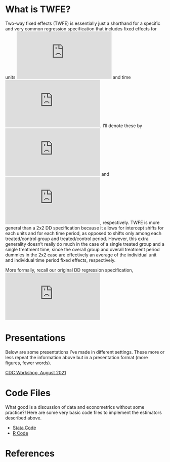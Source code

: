 What is TWFE?
=============

Two-way fixed effects (TWFE) is essentially just a shorthand for a
specific and very common regression specification that includes fixed
effects for units
![i=1,...,N](https://latex.codecogs.com/png.latex?i%3D1%2C...%2CN "i=1,...,N")
and time
![t=1,...,T](https://latex.codecogs.com/png.latex?t%3D1%2C...%2CT "t=1,...,T").
I’ll denote these by
![\\gamma\_{i}](https://latex.codecogs.com/png.latex?%5Cgamma_%7Bi%7D "\gamma_{i}")
and
![\\gamma\_{t}](https://latex.codecogs.com/png.latex?%5Cgamma_%7Bt%7D "\gamma_{t}"),
respectively. TWFE is more general than a 2x2 DD specification because
it allows for intercept shifts for each units and for each time period,
as opposed to shifts only among each treated/control group and
treated/control period. However, this extra generality doesn’t really do
much in the case of a single treated group and a single treatment time,
since the overall group and overall treatment period dummies in the 2x2
case are effectively an average of the individual unit and individual
time period fixed effects, respectively.

More formally, recall our original DD regression specification,
![y\_{it} = \\alpha + \\beta \\times 1(Post) + \\lambda \\times 1(Treat) + \\delta \\times 1(Post) \\times 1(Treat) + \\varepsilon](https://latex.codecogs.com/png.latex?y_%7Bit%7D%20%3D%20%5Calpha%20%2B%20%5Cbeta%20%5Ctimes%201%28Post%29%20%2B%20%5Clambda%20%5Ctimes%201%28Treat%29%20%2B%20%5Cdelta%20%5Ctimes%201%28Post%29%20%5Ctimes%201%28Treat%29%20%2B%20%5Cvarepsilon "y_{it} = \alpha + \beta \times 1(Post) + \lambda \times 1(Treat) + \delta \times 1(Post) \times 1(Treat) + \varepsilon")

Presentations
=============

Below are some presentations I’ve made in different settings. These more
or less repeat the information above but in a presentation format (more
figures, fewer words).

<a href="https://imccart.github.io/empirical-methods/panel-data/slides/twfe-cdc202108.html">CDC
Workshop, August 2021</a>

Code Files
==========

What good is a discussion of data and econometrics without some
practice?! Here are some very basic code files to implement the
estimators described above.

-   [Stata Code](code/Stata-twfe.do)
-   [R Code](code/R-twfe.R)

References
==========
